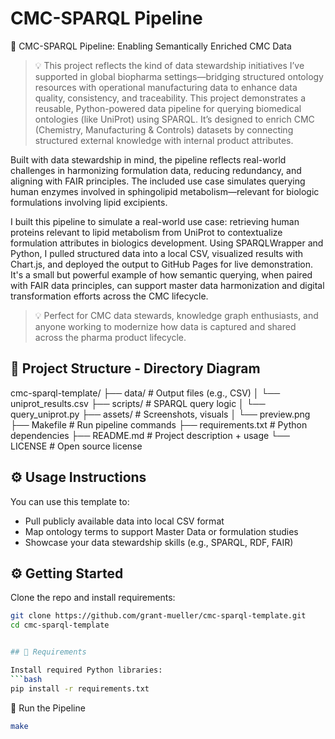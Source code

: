 # CMC-SPARQL Pipeline

🔬 CMC-SPARQL Pipeline: Enabling Semantically Enriched CMC Data

> 💡 This project reflects the kind of data stewardship initiatives I’ve supported in global biopharma settings—bridging structured ontology resources with operational manufacturing data to enhance data quality, consistency, and traceability.
This project demonstrates a reusable, Python-powered data pipeline for querying biomedical ontologies (like UniProt) using SPARQL. It’s designed to enrich CMC (Chemistry, Manufacturing & Controls) datasets by connecting structured external knowledge with internal product attributes.

Built with data stewardship in mind, the pipeline reflects real-world challenges in harmonizing formulation data, reducing redundancy, and aligning with FAIR principles. The included use case simulates querying human enzymes involved in sphingolipid metabolism—relevant for biologic formulations involving lipid excipients.

I built this pipeline to simulate a real-world use case: retrieving human proteins relevant to lipid metabolism from UniProt to contextualize formulation attributes in biologics development. Using SPARQLWrapper and Python, I pulled structured data into a local CSV, visualized results with Chart.js, and deployed the output to GitHub Pages for live demonstration. It's a small but powerful example of how semantic querying, when paired with FAIR data principles, can support master data harmonization and digital transformation efforts across the CMC lifecycle.

> 💡 Perfect for CMC data stewards, knowledge graph enthusiasts, and anyone working to modernize how data is captured and shared across the pharma product lifecycle.

## 📁 Project Structure - Directory Diagram

cmc-sparql-template/
├── data/                     # Output files (e.g., CSV)
│   └── uniprot_results.csv
├── scripts/                  # SPARQL query logic
│   └── query_uniprot.py
├── assets/                  # Screenshots, visuals
│   └── preview.png
├── Makefile                 # Run pipeline commands
├── requirements.txt         # Python dependencies
├── README.md                # Project description + usage
└── LICENSE                  # Open source license



## ⚙️ Usage Instructions

You can use this template to:
- Pull publicly available data into local CSV format
- Map ontology terms to support Master Data or formulation studies
- Showcase your data stewardship skills (e.g., SPARQL, RDF, FAIR)

## ⚙️ Getting Started

Clone the repo and install requirements:
```bash
git clone https://github.com/grant-mueller/cmc-sparql-template.git
cd cmc-sparql-template


## 🧰 Requirements

Install required Python libraries:
```bash
pip install -r requirements.txt
```

🚀 Run the Pipeline
```bash 
make
